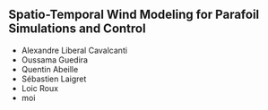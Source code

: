 ## Spatio-Temporal Wind Modeling for Parafoil Simulations and Control 

- Alexandre Liberal Cavalcanti
- Oussama Guedira
- Quentin Abeille
- Sébastien Laigret
- Loic Roux
- moi

